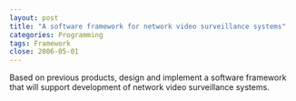 ```yaml
---
layout: post
title: "A software framework for network video surveillance systems"
categories: Programming
tags: Framework
close: 2006-05-01
---
```


Based on previous products, design and implement a software framework that will support development of network video surveillance systems.